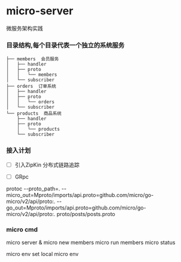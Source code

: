 # micro-server
微服务架构实践

### 目录结构,每个目录代表一个独立的系统服务

```
├── members  会员服务
│   ├── handler
│   ├── proto
│   │   └── members
│   └── subscriber
├── orders  订单系统
│   ├── handler
│   ├── proto
│   │   └── orders
│   └── subscriber
└── products  商品系统
    ├── handler
    ├── proto
    │   └── products
    └── subscriber

```

### 接入计划
- [ ] 引入ZipKin 分布式链路追踪
- [ ] GRpc


protoc --proto_path=. --micro_out=Mproto/imports/api.proto=github.com/micro/go-micro/v2/api/proto:. --go_out=Mproto/imports/api.proto=github.com/micro/go-micro/v2/api/proto:. proto/posts/posts.proto

### micro cmd
micro server &
micro new members
micro run members
micro status

micro env set local
micro env